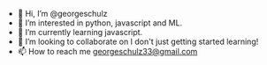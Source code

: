 - 👋 Hi, I’m @georgeschulz
- 👀 I’m interested in python, javascript and ML.
- 🌱 I’m currently learning javascript.
- 💞️ I’m looking to collaborate on I don't just getting started learning!
- 📫 How to reach me georgeschulz33@gmail.com

<!---
georgeschulz/georgeschulz is a ✨ special ✨ repository because its `README.md` (this file) appears on your GitHub profile.
You can click the Preview link to take a look at your changes.
--->
